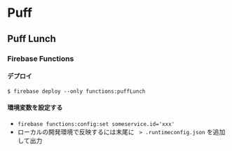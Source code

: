 # Puff
## Puff Lunch
### Firebase Functions
#### デプロイ
`$ firebase deploy --only functions:puffLunch`
#### 環境変数を設定する
- `firebase functions:config:set someservice.id='xxx'`
- ローカルの開発環境で反映するには末尾に ` > .runtimeconfig.json` を追加して出力
